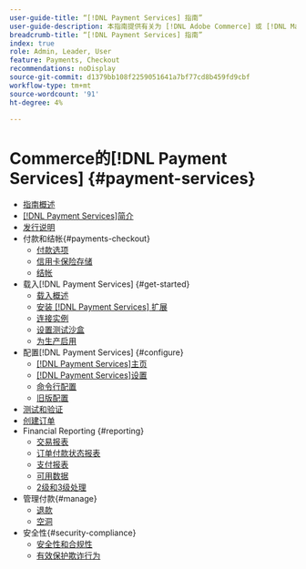 ```yaml
---
user-guide-title: “[!DNL Payment Services] 指南”
user-guide-description: 本指南提供有关为 [!DNL Adobe Commerce] 或 [!DNL Magento Open Source] 存储安装和配置 [!DNL Payment Services] 的详细信息。
breadcrumb-title: “[!DNL Payment Services] 指南”
index: true
role: Admin, Leader, User
feature: Payments, Checkout
recommendations: noDisplay
source-git-commit: d1379bb108f2259051641a7bf77cd8b459fd9cbf
workflow-type: tm+mt
source-wordcount: '91'
ht-degree: 4%

---
```



# Commerce的[!DNL Payment Services] {#payment-services}

- [指南概述](guide-overview.md)
- [ [!DNL Payment Services]简介](overview.md)
- [发行说明](release-notes.md)
- 付款和结帐{#payments-checkout}
   - [付款选项](payments-options.md)
   - [信用卡保险存储](vaulting.md)
   - [结帐](checkout.md)
- 载入[!DNL Payment Services] {#get-started}
   - [载入概述](onboard.md)
   - [安装 [!DNL Payment Services] 扩展](install.md)
   - [连接实例](connect.md)
   - [设置测试沙盒](sandbox.md)
   - [为生产启用](production.md)
- 配置[!DNL Payment Services] {#configure}
   - [[!DNL Payment Services]主页](payments-home.md)
   - [[!DNL Payment Services]设置](settings.md)
   - [命令行配置](configure-cli.md)
   - [旧版配置](configure-admin.md)
- [测试和验证](test-validate.md)
- [创建订单](create-order.md)
- Financial Reporting {#reporting}
   - [交易报表](transactions.md)
   - [订单付款状态报表](order-payment-status.md)
   - [支付报表](payouts.md)
   - [可用数据](data.md)
   - [2级和3级处理](levels-card-payment-transactions.md)
- 管理付款{#manage}
   - [退款](refunds.md)
   - [空洞](voids.md)
- 安全性{#security-compliance}
   - [安全性和合规性](security.md)
   - [有效保护欺诈行为](fraud-protection.md)

